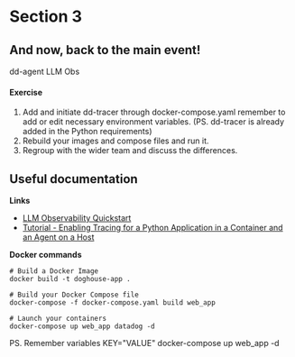# Section 3

## And now, back to the main event! 

dd-agent LLM Obs

#### Exercise
1. Add and initiate dd-tracer through docker-compose.yaml remember to add or edit necessary environment variables. (PS. dd-tracer is already added in the Python requirements)
2. Rebuild your images and compose files and run it. 
3. Regroup with the wider team and discuss the differences.

## Useful documentation

**Links**
- [LLM Observability Quickstart](https://docs.datadoghq.com/llm_observability/quickstart/?site=us)
- [Tutorial - Enabling Tracing for a Python Application in a Container and an Agent on a Host](https://docs.datadoghq.com/tracing/guide/tutorial-enable-python-container-agent-host/)


**Docker commands** 
```
# Build a Docker Image
docker build -t doghouse-app .

# Build your Docker Compose file
docker-compose -f docker-compose.yaml build web_app

# Launch your containers
docker-compose up web_app datadog -d
```

PS. Remember variables KEY="VALUE" docker-compose up web_app -d 
